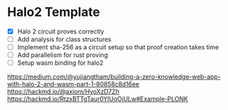 # Halo2 Template

- [x] Halo 2 circuit proves correctly
- [ ] Add analysis for class structures
- [ ] Implement sha-256 as a circuit setup so that proof creation takes time
- [ ] Add parallelism for rust proving
- [ ] Setup wasm binding for halo2

https://medium.com/@yujiangtham/building-a-zero-knowledge-web-app-with-halo-2-and-wasm-part-1-80858c8d16ee
https://hackmd.io/@axiom/HyoXzD7Zh
https://hackmd.io/RtzxBTTgTaur0YIUoOiULw#Example-PLONK
